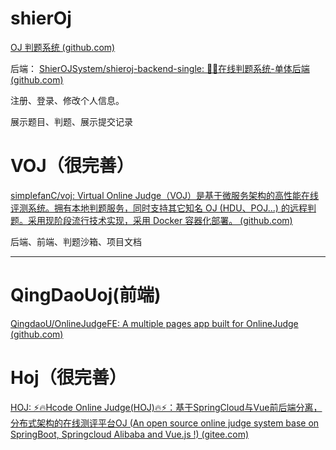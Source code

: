 # shierOj 

[OJ 判题系统 (github.com)](https://github.com/ShierOJSystem)

后端：  [ShierOJSystem/shieroj-backend-single: 🏃‍♂️在线判题系统-单体后端 (github.com)](https://github.com/ShierOJSystem/shieroj-backend-single?tab=readme-ov-file)

注册、登录、修改个人信息。

展示题目、判题、展示提交记录

# VOJ（很完善）

[simplefanC/voj: Virtual Online Judge（VOJ）是基于微服务架构的高性能在线评测系统。拥有本地判题服务，同时支持其它知名 OJ (HDU、POJ...) 的远程判题。采用现阶段流行技术实现，采用 Docker 容器化部署。 (github.com)](https://github.com/simplefanC/VOJ?tab=readme-ov-file)

后端、前端、判题沙箱、项目文档

---

# QingDaoUoj(前端)

[QingdaoU/OnlineJudgeFE: A multiple pages app built for OnlineJudge (github.com)](https://github.com/QingdaoU/OnlineJudgeFE)



# Hoj（很完善）

[HOJ: ⚡🔥Hcode Online Judge(HOJ)🔥⚡：基于SpringCloud与Vue前后端分离，分布式架构的在线测评平台OJ (An open source online judge system base on SpringBoot, Springcloud Alibaba and Vue.js !) (gitee.com)](https://gitee.com/himitzh0730/hoj#https://gitee.com/link?target=https%3A%2F%2Fdocs.hdoi.cn)

